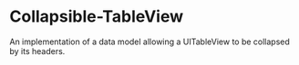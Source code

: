 # Collapsible-TableView
An implementation of a data model allowing a UITableView to be collapsed by its headers.
